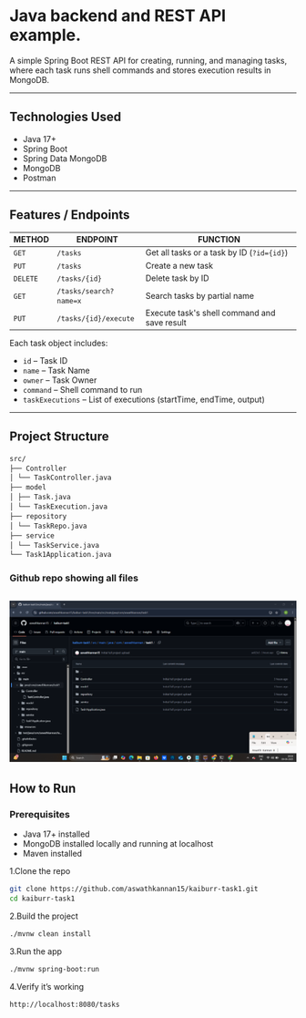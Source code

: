 # Java backend and REST API example.

A simple Spring Boot REST API for creating, running, and managing tasks, where each task runs shell commands and stores execution results in MongoDB.

---

## Technologies Used

- Java 17+
- Spring Boot
- Spring Data MongoDB
- MongoDB 
- Postman

---
## Features / Endpoints

| METHOD | ENDPOINT                  | FUNCTION                                      |
|--------|---------------------------|-----------------------------------------------|
| `GET`  | `/tasks`                  | Get all tasks or a task by ID (`?id={id}`)    |
| `PUT`  | `/tasks`                  | Create a new task                             |
| `DELETE` | `/tasks/{id}`           | Delete task by ID                             |
| `GET`  | `/tasks/search?name=x`    | Search tasks by partial name                  |
| `PUT`  | `/tasks/{id}/execute`     | Execute task's shell command and save result  |

Each task object includes:
- `id` – Task ID
- `name` – Task Name
- `owner` – Task Owner
- `command` – Shell command to run
- `taskExecutions` – List of executions (startTime, endTime, output)

---
## Project Structure
```bash
src/
├── Controller
│ └── TaskController.java
├── model
│ ├── Task.java
│ └── TaskExecution.java
├── repository
│ └── TaskRepo.java
├── service
│ └── TaskService.java
└── Task1Application.java
```
### Github repo showing all files
![github repo Screenshot](screenshots/github.png)
---
## How to Run 
### Prerequisites
- Java 17+ installed
- MongoDB installed locally and running at localhost
- Maven installed

1.Clone the repo
```bash
git clone https://github.com/aswathkannan15/kaiburr-task1.git
cd kaiburr-task1
```
2.Build the project
```bash
./mvnw clean install
```
3.Run the app
```bash
./mvnw spring-boot:run
```
4.Verify it’s working
```bash
http://localhost:8080/tasks
```




